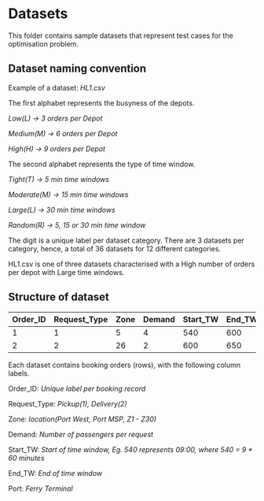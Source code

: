 # Datasets

This folder contains sample datasets that represent test cases for the optimisation problem.

## Dataset naming convention

Example of a dataset: *HL1.csv*

The first alphabet represents the busyness of the depots.

*Low(L) -> 3 orders per Depot*

*Medium(M) -> 6 orders per Depot*

*High(H) -> 9 orders per Depot*

The second alphabet represents the type of time window.

*Tight(T) -> 5 min time windows*

*Moderate(M) -> 15 min time windows*

*Large(L) -> 30 min time windows*

*Random(R) -> 5, 15 or 30 min time window*

The digit is a unique label per dataset category.
There are 3 datasets per category, hence, a total of 36 datasets for 12 different categories.

HL1.csv is one of three datasets characterised with a High number of orders per depot with Large time windows.

## Structure of dataset

| Order_ID  | Request_Type | Zone | Demand | Start_TW | End_TW | Port |
| --------- | ------------ |----- | ------ |--------- | ------ | ---- |
| 1  | 1 | 5 | 4 | 540  | 600  | West|
| 2  | 2  | 26 | 2 | 600  | 650  | MSP |

Each dataset contains booking orders (rows), with the following column labels.

Order_ID: *Unique label per booking record*

Request_Type: *Pickup(1), Delivery(2)*

Zone: *location(Port West, Port MSP, Z1 - Z30)*

Demand: *Number of passengers per request*

Start_TW: *Start of time window, Eg. 540 represents 09:00, where 540 = 9 * 60 minutes*

End_TW: *End of time window*

Port: *Ferry Terminal*

